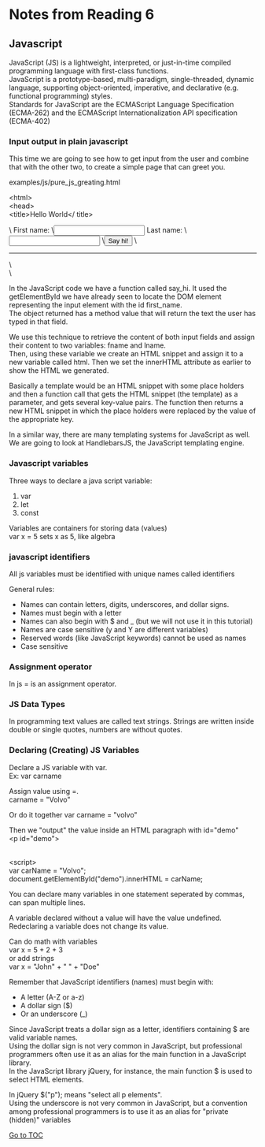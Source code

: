 # Notes from Reading 6

## Javascript

JavaScript (JS) is a lightweight, interpreted, or just-in-time compiled programming language with first-class functions.  
JavaScript is a prototype-based, multi-paradigm, single-threaded, dynamic language, supporting object-oriented, imperative, and declarative (e.g. functional programming) styles.  
Standards for JavaScript are the ECMAScript Language Specification (ECMA-262) and the ECMAScript Internationalization API specification (ECMA-402)  

### Input output in plain javascript  

This time we are going to see how to get input from the user and combine that with the other two, to create a simple page that can greet you.  

examples/js/pure_js_greating.html  

\<html>  
\<head>  
\<title>Hello World</ title>  
</head>  
\<body>  
First name: \<input id="first_name">  
Last name: \<input id="last_name">  
\<button id="say">Say hi!</button>  
\<hr>  
\<div id="result"></div>  
\<script>  
function say_hi() {  
  var fname = document.getElementById('first_name').value;  
  var lname = document.getElementById('last_name').value;  
  var html = 'Hello <b>' + fname + '</b> ' + lname;  
  document.getElementById('result').innerHTML = html;  
}  
 document.getElementById('say').addEventListener('click', say_hi);  
</script>  
 </body>  
</html>  

In the JavaScript code we have a function called say_hi. It used the getElementById we have already seen to locate the DOM element representing the input element with the id first_name.  
The object returned has a method value that will return the text the user has typed in that field.  

We use this technique to retrieve the content of both input fields and assign their content to two variables: fname and lname.  
Then, using these variable we create an HTML snippet and assign it to a new variable called html.  Then we set the innerHTML attribute as earlier to show the HTML we generated.  

Basically a template would be an HTML snippet with some place holders and then a function call that gets the HTML snippet (the template) as a parameter, and gets several key-value pairs. The function then returns a new HTML snippet in which the place holders were replaced by the value of the appropriate key.  

In a similar way, there are many templating systems for JavaScript as well. We are going to look at HandlebarsJS, the JavaScript templating engine.  

### Javascript variables  

Three ways to declare a java script variable:  

1. var
2. let
3. const  

Variables are containers for storing data (values)  
var x = 5 sets x as 5, like algebra  

### javascript identifiers  

All js variables must be identified with unique names called identifiers

General rules:  

- Names can contain letters, digits, underscores, and dollar signs.  
- Names must begin with a letter  
- Names can also begin with $ and _ (but we will not use it in this tutorial)  
- Names are case sensitive (y and Y are different variables)  
- Reserved words (like JavaScript keywords) cannot be used as names  
- Case sensitive  

### Assignment operator  

In js = is an assignment operator.  

### JS Data Types  

In programming text values are called text strings.  Strings are written inside double or single quotes, numbers are without quotes.  

### Declaring (Creating) JS Variables  

Declare a JS variable with var.  
Ex: var carname  

Assign value using =.  
carname = "Volvo"  

Or do it together   var carname = "volvo"  

Then we "output" the value inside an HTML paragraph with id="demo"  
\<p id="demo"></p>  
\<script>  
  var carName = "Volvo";  
  document.getElementById("demo").innerHTML = carName;  
</script>  

You can declare many variables in one statement seperated by commas, can span multiple lines.  

A variable declared without a value will have the value undefined.  
Redeclaring a variable does not change its value.  

Can do math with variables  
var x = 5 + 2 + 3  
or add strings  
var x = "John" + " " + "Doe"  

Remember that JavaScript identifiers (names) must begin with:  

- A letter (A-Z or a-z)  
- A dollar sign ($)  
- Or an underscore (_)  

Since JavaScript treats a dollar sign as a letter, identifiers containing $ are valid variable names.  
Using the dollar sign is not very common in JavaScript, but professional programmers often use it as an alias for the main function in a JavaScript library.  
In the JavaScript library jQuery, for instance, the main function $ is used to select HTML elements.  

In jQuery $("p"); means "select all p elements".  
Using the underscore is not very common in JavaScript, but a convention among professional programmers is to use it as an alias for "private (hidden)" variables  

[Go to TOC](https://catdude2000.github.io/reading-notes/)
